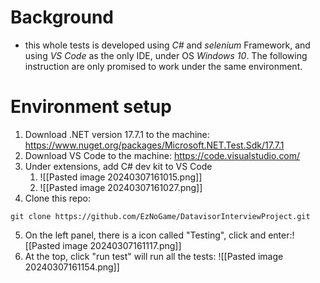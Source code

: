 # Background
- this whole tests is developed using *C#* and *selenium* Framework, and using *VS Code* as the only IDE, under OS *Windows 10*. The following instruction are only promised to work under the same environment. 
# Environment setup
1. Download .NET version 17.7.1 to the machine: https://www.nuget.org/packages/Microsoft.NET.Test.Sdk/17.7.1
2. Download VS Code to the machine: https://code.visualstudio.com/
3. Under extensions, add C# dev kit to VS Code
	1. ![[Pasted image 20240307161015.png]]
	2. ![[Pasted image 20240307161027.png]]
4. Clone this repo:
```shell
git clone https://github.com/EzNoGame/DatavisorInterviewProject.git
```
5. On the left panel, there is a icon called "Testing", click and enter:![[Pasted image 20240307161117.png]]
6. At the top, click "run test" will run all the tests: ![[Pasted image 20240307161154.png]]